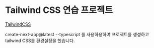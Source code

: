 # Tailwind CSS 연습 프로젝트

[TailwindCSS](https://tailwindcss.com/)

create-next-app@latest --typescript 를 사용하용하여 프로젝트를 생성하고 tailwind CSS를 환경설정을 했습니다.


